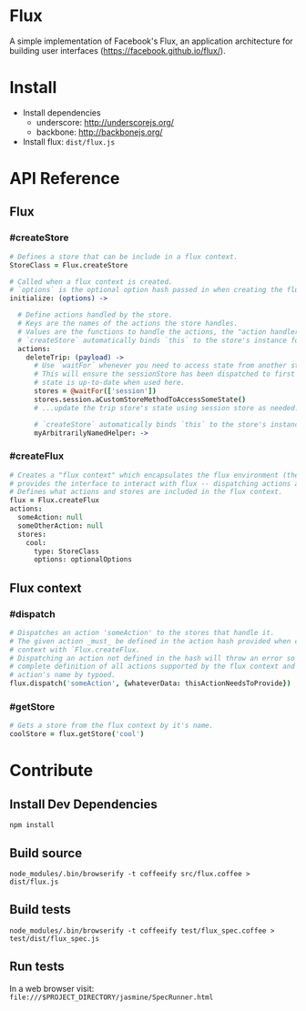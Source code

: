 # Flux
A simple implementation of Facebook's Flux, an application architecture for building user interfaces (https://facebook.github.io/flux/).

# Install
- Install dependencies
  - underscore: http://underscorejs.org/
  - backbone: http://backbonejs.org/
- Install flux: `dist/flux.js`

# API Reference

## Flux

### #createStore

```coffeescript
# Defines a store that can be include in a flux context.
StoreClass = Flux.createStore

# Called when a flux context is created.
# `options` is the optional option hash passed in when creating the flux context.
initialize: (options) ->

  # Define actions handled by the store.
  # Keys are the names of the actions the store handles.
  # Values are the functions to handle the actions, the "action handlers".
  # `createStore` automatically binds `this` to the store's instance for all action handlers
  actions:
    deleteTrip: (payload) ->
      # Use `waitFor` whenever you need to access state from another store.
      # This will ensure the sessionStore has been dispatched to first so its
      # state is up-to-date when used here.
      stores = @waitFor(['session'])
      stores.session.aCustomStoreMethodToAccessSomeState()
      # ...update the trip store's state using session store as needed...

      # `createStore` automatically binds `this` to the store's instance for all helper functions
      myArbitrarilyNamedHelper: ->
```

### #createFlux

```coffeescript
# Creates a "flux context" which encapsulates the flux environment (the stores and dispatcher) and
# provides the interface to interact with flux -- dispatching actions and getting stores.  
# Defines what actions and stores are included in the flux context.
flux = Flux.createFlux
actions:
  someAction: null
  someOtherAction: null
  stores:
    cool:
      type: StoreClass
      options: optionalOptions

```

## Flux context

### #dispatch
```coffeescript
# Dispatches an action 'someAction' to the stores that handle it.
# The given action _must_ be defined in the action hash provided when creating the flux
# context with `Flux.createFlux.
# Dispatching an action not defined in the hash will throw an error so that the actions hash provides a
# complete definition of all actions supported by the flux context and to help with debugging should an
# action's name by typoed.
flux.dispatch('someAction', {whateverData: thisActionNeedsToProvide})
```

### #getStore
```coffeescript
# Gets a store from the flux context by it's name.
coolStore = flux.getStore('cool')
```

# Contribute

## Install Dev Dependencies
`npm install`

## Build source
`node_modules/.bin/browserify -t coffeeify src/flux.coffee > dist/flux.js`

## Build tests
`node_modules/.bin/browserify -t coffeeify test/flux_spec.coffee > test/dist/flux_spec.js`

## Run tests
In a web browser visit: `file:///$PROJECT_DIRECTORY/jasmine/SpecRunner.html`

